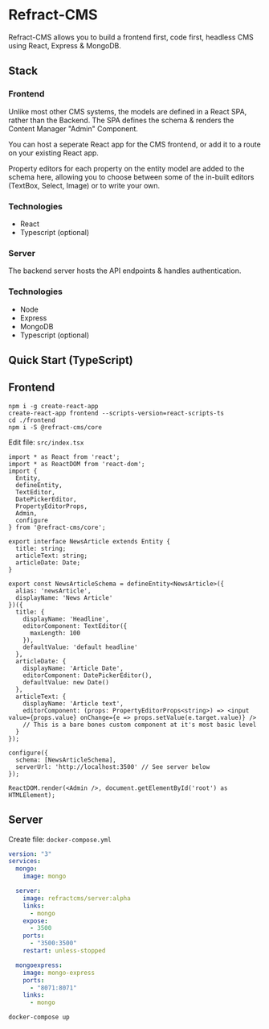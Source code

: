# Refract-CMS

Refract-CMS allows you to build a frontend first, code first, headless CMS using React, Express & MongoDB.

## Stack

### Frontend
Unlike most other CMS systems, the models are defined in a React SPA, rather than the Backend. The SPA defines the schema & renders the Content Manager "Admin" Component. 

You can host a seperate React app for the CMS frontend, or add it to a route on your existing React app.

Property editors for each property on the entity model are added to the schema here, allowing you to choose between some of the in-built editors (TextBox, Select, Image) or to write your own.


### Technologies
* React
* Typescript (optional)


### Server
The backend server hosts the API endpoints & handles authentication.

### Technologies
* Node
* Express
* MongoDB
* Typescript (optional)

## Quick Start (TypeScript)

## Frontend
```
npm i -g create-react-app
create-react-app frontend --scripts-version=react-scripts-ts
cd ./frontend
npm i -S @refract-cms/core
```

Edit file: `src/index.tsx`
```tsx
import * as React from 'react';
import * as ReactDOM from 'react-dom';
import {
  Entity,
  defineEntity,
  TextEditor,
  DatePickerEditor,
  PropertyEditorProps,
  Admin,
  configure
} from '@refract-cms/core';

export interface NewsArticle extends Entity {
  title: string;
  articleText: string;
  articleDate: Date;
}

export const NewsArticleSchema = defineEntity<NewsArticle>({
  alias: 'newsArticle',
  displayName: 'News Article'
})({
  title: {
    displayName: 'Headline',
    editorComponent: TextEditor({
      maxLength: 100
    }),
    defaultValue: 'default headline'
  },
  articleDate: {
    displayName: 'Article Date',
    editorComponent: DatePickerEditor(),
    defaultValue: new Date()
  },
  articleText: {
    displayName: 'Article text',
    editorComponent: (props: PropertyEditorProps<string>) => <input value={props.value} onChange={e => props.setValue(e.target.value)} /> 
    // This is a bare bones custom component at it's most basic level
  }
});

configure({
  schema: [NewsArticleSchema],
  serverUrl: 'http://localhost:3500' // See server below
});

ReactDOM.render(<Admin />, document.getElementById('root') as HTMLElement);
```

## Server
Create file: `docker-compose.yml`
```yml
version: "3"
services:
  mongo:
    image: mongo

  server:
    image: refractcms/server:alpha
    links: 
      - mongo
    expose: 
      - 3500
    ports:
      - "3500:3500"
    restart: unless-stopped

  mongoexpress:
    image: mongo-express
    ports: 
      - "8071:8071"
    links:
      - mongo
```
```
docker-compose up
```